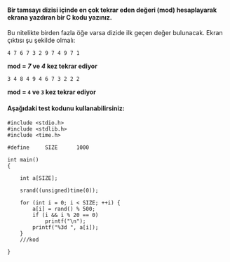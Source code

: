 #### Bir tamsayı dizisi içinde en çok tekrar eden değeri (mod) hesaplayarak ekrana yazdıran bir C kodu yazınız. 
Bu nitelikte birden fazla öğe varsa dizide ilk geçen değer bulunacak. Ekran çıktısı şu şekilde olmalı:

`4 7 6 7 3 2 9 7 4 9 7 1`

**mod = _7_ ve _4_ kez tekrar ediyor**

`3 4 8 4 9 4 6 7 3 2 2 2` 

**mod = `4` ve `3` kez tekrar ediyor**

#### Aşağıdaki test kodunu kullanabilirsiniz:

```
#include <stdio.h>
#include <stdlib.h>
#include <time.h>

#define     SIZE      1000

int main()
{

	int a[SIZE];

	srand((unsigned)time(0));

	for (int i = 0; i < SIZE; ++i) {
		a[i] = rand() % 500;
		if (i && i % 20 == 0)
			printf("\n");
		printf("%3d ", a[i]);
	}
	///kod

}
```
